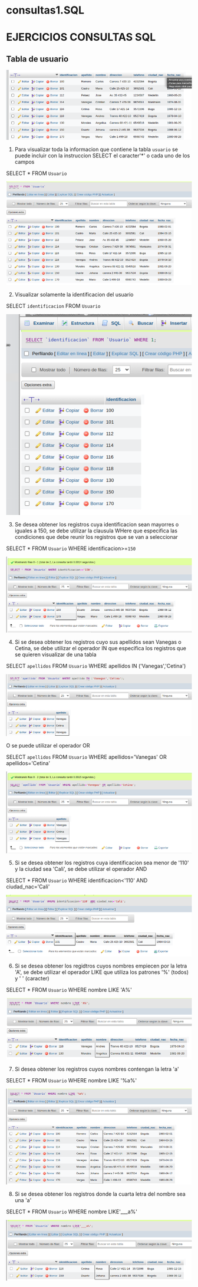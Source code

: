 # consultas1.SQL

# EJERCICIOS CONSULTAS SQL

## Tabla de usuario

![Usuario](img/usuario.png "Usuario")

1. Para visualizar toda la informacion que contiene la tabla `usuario` se puede incluir con la instruccion SELECT el caracter'*' o cada uno de los campos 

SELECT * FROM `Usuario` 

![Consulta1](img/Consulta1.png "Consulta1")

2. Visualizar solamente la identificacion del usuario 

SELECT `identificacion` FROM `Usuario` 

![Consulta2](img/Consulta2.png "Consulta2")

3. Se desea obtener los registros cuya identificacion sean mayorres o iguales a 150, se debe utilizar la clausula WHere que especifica las condiciones que debe reunir los registros que se van a seleccionar 

SELECT * FROM `Usuario` WHERE identificacion>=`150`

![Consulta3](img/Consulta3.png "Consulta3")

4. Si se desea obtener los registros cuyo sus apellidos sean Vanegas o Cetina, se debe utilizar el operador IN que especifica los registros que se quieren visualizar de una tabla

SELECT `apellidos` FROM `Usuario` WHERE apellidos IN ('Vanegas','Cetina')

![Consulta4](img/Consulta4.png "Consulta4")

O se puede utilizar el operador OR 

SELECT `apellidos` FROM `Usuario` WHERE apellidos='Vanegas' OR apellidos='Cetina'

![Consulta4](img/Consulta4.2.png "Consulta4.2")

5. Si se desea obtener los registros cuya identificacion sea menor de '110' y la ciudad sea 'Cali', se debe utilizar el operador AND

SELECT * FROM `Usuario` WHERE identificacion<'110' AND ciudad_nac='Cali'

![Consulta5](img/Consulta5.png "Consulta5")

6. Si se desea obtener los regidtros cuyos nombres empiecen por la letra 'A', se debe utilizar el operador LIKE que utiliza los patrones '%' (todos) y ' ' (caracter)

SELECT * FROM `Usuario` WHERE nombre LIKE 'A%'

![Consulta6](img/CONSULTA6.png "Consulta6")

7. Si desea obtener los registros cuyos nombres contengan la letra 'a'

SELECT * FROM `Usuario` WHERE nombre LIKE '%a%'

![Consulta7](img/consulta7.png "Consulta7")

8. Si se desea obtener los registros donde la cuarta letra del nombre sea una 'a'

SELECT * FROM `Usuario` WHERE nombre LIKE'___a%'

![Consulta8](img/consulta8.png "Consulta8")